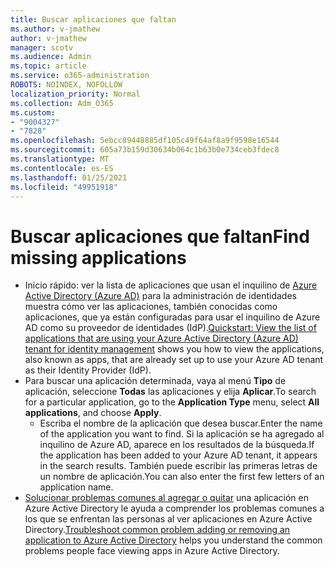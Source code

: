 ```yaml
---
title: Buscar aplicaciones que faltan
ms.author: v-jmathew
author: v-jmathew
manager: scotv
ms.audience: Admin
ms.topic: article
ms.service: o365-administration
ROBOTS: NOINDEX, NOFOLLOW
localization_priority: Normal
ms.collection: Adm_O365
ms.custom:
- "9004327"
- "7828"
ms.openlocfilehash: 5ebcc89448885df105c49f64af8a9f9598e16544
ms.sourcegitcommit: 605a73b159d30634b064c1b63b0e734ceb3fdec8
ms.translationtype: MT
ms.contentlocale: es-ES
ms.lasthandoff: 01/25/2021
ms.locfileid: "49951918"
---
```

# <a name="find-missing-applications"></a><span data-ttu-id="de995-102">Buscar aplicaciones que faltan</span><span class="sxs-lookup"><span data-stu-id="de995-102">Find missing applications</span></span>

- <span data-ttu-id="de995-103">Inicio rápido: ver la lista de aplicaciones que usan el inquilino de [Azure Active Directory (Azure AD)](https://docs.microsoft.com/azure/active-directory/manage-apps/view-applications-portal) para la administración de identidades muestra cómo ver las aplicaciones, también conocidas como aplicaciones, que ya están configuradas para usar el inquilino de Azure AD como su proveedor de identidades (IdP).</span><span class="sxs-lookup"><span data-stu-id="de995-103">[Quickstart: View the list of applications that are using your Azure Active Directory (Azure AD) tenant for identity management](https://docs.microsoft.com/azure/active-directory/manage-apps/view-applications-portal) shows you how to view the applications, also known as apps, that are already set up to use your Azure AD tenant as their Identity Provider (IdP).</span></span>
- <span data-ttu-id="de995-104">Para buscar una aplicación determinada, vaya al menú **Tipo** de aplicación, seleccione **Todas** las aplicaciones y elija **Aplicar**.</span><span class="sxs-lookup"><span data-stu-id="de995-104">To search for a particular application, go to the **Application Type** menu, select **All applications**, and choose **Apply**.</span></span>
  - <span data-ttu-id="de995-105">Escriba el nombre de la aplicación que desea buscar.</span><span class="sxs-lookup"><span data-stu-id="de995-105">Enter the name of the application you want to find.</span></span> <span data-ttu-id="de995-106">Si la aplicación se ha agregado al inquilino de Azure AD, aparece en los resultados de la búsqueda.</span><span class="sxs-lookup"><span data-stu-id="de995-106">If the application has been added to your Azure AD tenant, it appears in the search results.</span></span> <span data-ttu-id="de995-107">También puede escribir las primeras letras de un nombre de aplicación.</span><span class="sxs-lookup"><span data-stu-id="de995-107">You can also enter the first few letters of an application name.</span></span>
- <span data-ttu-id="de995-108">[Solucionar problemas comunes al agregar o quitar](https://docs.microsoft.com/azure/active-directory/manage-apps/troubleshoot-adding-apps) una aplicación en Azure Active Directory le ayuda a comprender los problemas comunes a los que se enfrentan las personas al ver aplicaciones en Azure Active Directory.</span><span class="sxs-lookup"><span data-stu-id="de995-108">[Troubleshoot common problem adding or removing an application to Azure Active Directory](https://docs.microsoft.com/azure/active-directory/manage-apps/troubleshoot-adding-apps) helps you understand the common problems people face viewing apps in Azure Active Directory.</span></span>
